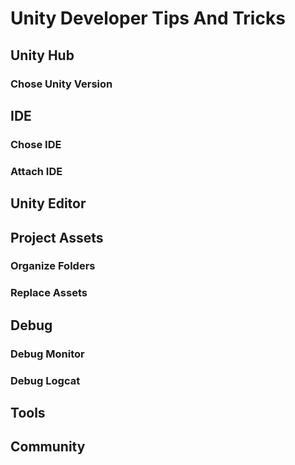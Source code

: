 # Unity Developer Tips And Tricks

## Unity Hub
### Chose Unity Version

## IDE
### Chose IDE

### Attach IDE

## Unity Editor

## Project Assets

### Organize Folders

### Replace Assets

## Debug
### Debug Monitor

### Debug Logcat

## Tools

## Community
